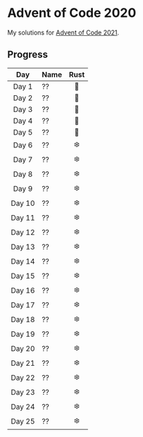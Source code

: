 # Advent of Code 2020
My solutions for [Advent of Code 2021](https://adventofcode.com/2021/).

## Progress
| Day    | Name                        | Rust |
|:------:|:----------------------------|:----:|
| Day 1  | ??                          | 🎄   |
| Day 2  | ??                          | 🎄   |
| Day 3  | ??                          | 🎄   |
| Day 4  | ??                          | 🎄   |
| Day 5  | ??                          | 🎄   |
| Day 6  | ??                          | ❄️   |
| Day 7  | ??                          | ❄️   |
| Day 8  | ??                          | ❄️   |
| Day 9  | ??                          | ❄️   |
| Day 10 | ??                          | ❄️   |
| Day 11 | ??                          | ❄️   |
| Day 12 | ??                          | ❄️   |
| Day 13 | ??                          | ❄️   |
| Day 14 | ??                          | ❄️   |
| Day 15 | ??                          | ❄️   |
| Day 16 | ??                          | ❄️   |
| Day 17 | ??                          | ❄️   |
| Day 18 | ??                          | ❄️   |
| Day 19 | ??                          | ❄️   |
| Day 20 | ??                          | ❄️   |
| Day 21 | ??                          | ❄️   |
| Day 22 | ??                          | ❄️   |
| Day 23 | ??                          | ❄️   |
| Day 24 | ??                          | ❄️   |
| Day 25 | ??                          | ❄️   |
